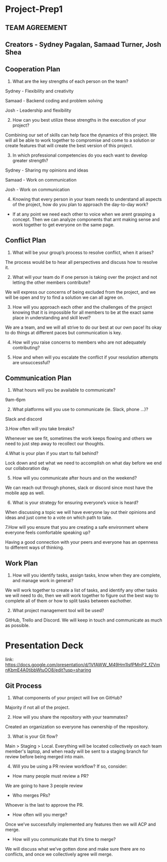 # Project-Prep1

## TEAM AGREEMENT

## Creators - Sydney Pagalan, Samaad Turner, Josh Shea

## Cooperation Plan

1. What are the key strengths of each person on the team?

Sydney - Flexibility and creativity

Samaad - Backend coding and problem solving

Josh - Leadership and flexibility

2. How can you best utilize these strengths in the execution of your project?

Combining our set of skills can help face the dynamics of this project. We will all be able to work together to compromise and come to a solution or create features that will create the best version of this project.

3. In which professional competencies do you each want to develop greater strength?

Sydney - Sharing my opinions and ideas

Samaad - Work on communication

Josh - Work on communication

4. Knowing that every person in your team needs to understand all aspects of the project, how do you plan to approach the day-to-day work?

- If at any point we need each other to voice when we arent grasping a concept. Then we can analyze components that arnt making sense and work together to get everyone on the same page.

## Conflict Plan

1. What will be your group’s process to resolve conflict, when it arises?

The process would be to hear all perspectives and discuss how to resolve it.

2. What will your team do if one person is taking over the project and not letting the other members contribute?

We will express our concerns of being excluded from the project, and we will be open and try to find a solution we can all agree on.

3. How will you approach each other and the challenges of the project knowing that it is impossible for all members to be at the exact same place in understanding and skill level?

We are a team, and we will all strive to do our best at our own pace! Its okay to do things at different paces but communication is key.

4. How will you raise concerns to members who are not adequately contributing?

5. How and when will you escalate the conflict if your resolution attempts are unsuccessful?

## Communication Plan

1. What hours will you be available to communicate?

9am-6pm

2. What platforms will you use to communicate (ie. Slack, phone …)?

Slack and discord

3.How often will you take breaks?

Whenever we see fit, sometimes the work keeps flowing and others we need to just step away to recollect our thoughts.

4.What is your plan if you start to fall behind?

Lock down and set what we need to accomplish on what day before we end our collaboration day.

5. How will you communicate after hours and on the weekend?

We can reach out through phones, slack or discord since most have the mobile app as well.

6. What is your strategy for ensuring everyone’s voice is heard?

When discussing a topic we will have everyone lay out their opinions and ideas and just come to a vote on which path to take.

7.How will you ensure that you are creating a safe environment where everyone feels comfortable speaking up?

Having a good connection with your peers and everyone has an openness to different ways of thinking.

## Work Plan

1. How will you identify tasks, assign tasks, know when they are complete, and manage work in general?

We will work together to create a list of tasks, and identify any other tasks we will need to do, then we will work together to figure out the best way to complete all of them or how to split tasks between eachother.

2. What project management tool will be used?

GitHub, Trello and Discord. We will keep in touch and communicate as much as possible.  

# Presentation Deck  

link: https://docs.google.com/presentation/d/1VfAWW_M49Hm1IsfPMnP2_fZVmnKbmE4A0tibbWtuOO8/edit?usp=sharing  


## Git Process  

1. What components of your project will live on GitHub?  

Majority if not all of the project.  

2. How will you share the repository with your teammates?

Created an organization so everyone has ownership of the repository.

3. What is your Git flow?

Main > Staging > Local. Everything will be located collectively on each team member's laptop, and when ready will be sent to a staging branch for review before being merged into main.

4. Will you be using a PR review workflow? If so, consider:

- How many people must review a PR?

We are going to have 3 people review

- Who merges PRs?

Whoever is the last to approve the PR.

- How often will you merge?

Once we’ve successfully implemented any features then we will ACP and merge.

- How will you communicate that it’s time to merge?

We will discuss what we’ve gotten done and make sure there are no conflicts, and once we collectively agree will merge.
